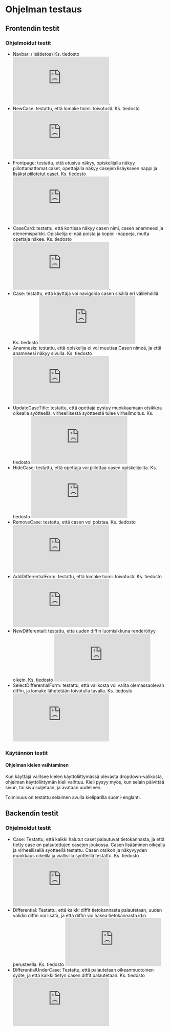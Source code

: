 # Ohjelman testaus

## Frontendin testit

### Ohjelmoidut testit

- Navbar: (lisätietoa) Ks. tiedosto ![Navbar.test.js](https://github.com/taudinpurkauspeli/taudinpurkauspeli2021/blob/teacherListTest/taudinpurkauspeli/frontend/src/tests/Navbar.test.js).
- NewCase: testattu, että lomake toimii toivotusti. Ks. tiedosto ![NewCase.test.js](https://github.com/taudinpurkauspeli/taudinpurkauspeli2021/blob/addDisease/taudinpurkauspeli/frontend/src/tests/case/NewCase.test.js).
- Frontpage: testattu, että etusivu näkyy, opiskelijalla näkyy piilottamattomat caset, opettajalla näkyy casejen lisäykseen nappi ja lisäksi piilotetut caset. Ks. tiedosto ![Frontpage.test.js](https://github.com/taudinpurkauspeli/taudinpurkauspeli2021/blob/addDisease/taudinpurkauspeli/frontend/src/tests/frontpage/Frontpage.test.js).
- CaseCard: testattu, että kortissa näkyy casen nimi, casen anamneesi ja etenemispalkki. Opiskelija ei nää poista ja kopioi -nappeja, mutta opettaja näkee. Ks. tiedosto ![CaseCard.test.js](https://github.com/taudinpurkauspeli/taudinpurkauspeli2021/blob/addDisease/taudinpurkauspeli/frontend/src/tests/case/CaseCard.test.js).
- Case: testattu, että käyttäjä voi navigoida casen sisällä eri välilehdillä. Ks. tiedosto ![Case.test.js](https://github.com/taudinpurkauspeli/taudinpurkauspeli2021/blob/addDisease/taudinpurkauspeli/frontend/src/tests/case/Case.test.js)
- Anamnesis: testattu, että opiskelija ei voi muuttaa Casen nimeä, ja että anamneesi näkyy sivulla. Ks. tiedosto ![Anamnesis.test.js](https://github.com/taudinpurkauspeli/taudinpurkauspeli2021/blob/addDisease/taudinpurkauspeli/frontend/src/tests/anamnesis/Anamnesis.test.js)
- UpdateCaseTitle: testattu, että opettaja pystyy muokkaamaan otsikkoa oikealla syötteellä, virheellisestä syötteestä tulee virheilmoitus. Ks. tiedosto ![UpdateCaseTitle.test.js](https://github.com/taudinpurkauspeli/taudinpurkauspeli2021/blob/addDisease/taudinpurkauspeli/frontend/src/tests/case/UpdateCaseTitle.test.js)
- HideCase: testattu, että opettaja voi piilottaa casen opiskelijoilta. Ks. tiedosto ![HideCase.test.js](https://github.com/taudinpurkauspeli/taudinpurkauspeli2021/blob/addDisease/taudinpurkauspeli/frontend/src/tests/case/HideCase.test.js)
- RemoveCase: testattu, että casen voi poistaa. Ks. tiedosto ![RemoveCase.test.js](https://github.com/taudinpurkauspeli/taudinpurkauspeli2021/blob/addDisease/taudinpurkauspeli/frontend/src/tests/case/RemoveCase.test.js)
- AddDifferentialForm: testattu, että lomake toimii toivotusti. Ks. tiedosto ![AddDifferentialForm.test.js](https://github.com/taudinpurkauspeli/taudinpurkauspeli2021/blob/addDisease/taudinpurkauspeli/frontend/src/tests/differential/AddDifferentialForm.test.js)
- NewDifferentail: testattu, että uuden diffin luomisikkuna renderöityy oikein. Ks. tiedosto ![NewDifferential.test.js](https://github.com/taudinpurkauspeli/taudinpurkauspeli2021/blob/addDisease/taudinpurkauspeli/frontend/src/tests/differential/NewDifferential.test.js)
- SelectDifferentialForm: testattu, että valikosta voi valita olemassaolevan diffin, ja lomake lähetetään toivotulla tavalla. Ks. tiedosto ![SelectDifferentialForm.test.js](https://github.com/taudinpurkauspeli/taudinpurkauspeli2021/blob/addDisease/taudinpurkauspeli/frontend/src/tests/differential/SelectDifferentialForm.test.js)

### Käytännön testit

#### Ohjelman kielen vaihtaminen

Kun käyttäjä valitsee kielen käyttöliittymässä olevasta dropdown-valikosta, ohjelman käyttöliittymän kieli vaihtuu. Kieli pysyy myös, kun selain päivittää sivun, tai sivu suljetaan, ja avataan uudelleen.

Toimivuus on testattu selaimen avulla kieliparilla suomi-englanti.



## Backendin testit

### Ohjelmoidut testit

- Case: Testattu, että kaikki halutut caset palautuvat tietokannasta, ja että tietty case on palautettujen casejen joukossa. Casen lisääminen oikealla ja virheellisellä syötteellä testattu. Casen otsikon ja näkyvyyden muokkaus oikeilla ja viallisilla syötteillä testattu. Ks. tiedosto ![case_api.test.js](https://github.com/taudinpurkauspeli/taudinpurkauspeli2021/blob/teacherListTest/taudinpurkauspeli/backend/tests/case_api.test.js).
- Differential: Testattu, että kaikki diffit tietokannasta palautetaan, uuden validin diffin voi lisätä, ja että diffin voi hakea tietokannasta id:n perusteella. Ks. tiedosto ![differential_api.test.js](https://github.com/taudinpurkauspeli/taudinpurkauspeli2021/blob/addDisease/taudinpurkauspeli/backend/tests/differential_api.test.js)
- DifferentialUnderCase: Testattu, että palautetaan oikeanmuotoinen syöte, ja että kaikki tietyn casen diffit palautetaan. Ks. tiedosto ![differentialUnderCase_api.test.js](https://github.com/taudinpurkauspeli/taudinpurkauspeli2021/blob/addDisease/taudinpurkauspeli/backend/tests/differentialUnderCase_api.test.js)
